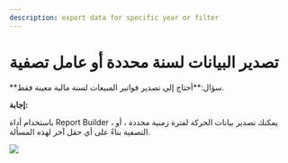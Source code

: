```yaml
---
description: export data for specific year or filter
---
```


# تصدير البيانات لسنة محددة أو عامل تصفية

\*\*سؤال:\*\*أحتاج إلى تصدير فواتير المبيعات لسنة مالية معينة فقط.

**إجابة:**

باستخدام أداة Report Builder ، يمكنك تصدير بيانات الحركة لفترة زمنية محددة ، أو التصفية بناءً على أي حقل آخر لهذه المسألة.

![](https://docs.erpnext.com/files/Vqj6iHp.gif)
